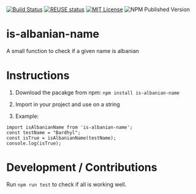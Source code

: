 [![Build Status](https://github.com/ndricimrr/is-albanian-name/actions/workflows/run_test.yml/badge.svg)](https://github.com/ndricimrr/is-albanian-name/actions/workflows/run_test.yml)
[![REUSE status](https://api.reuse.software/badge/github.com/ndricimrr/is-albanian-name)](https://api.reuse.software/info/github.com/ndricimrr/is-albanian-name)
[![MIT License](https://img.shields.io/badge/license-MIT-yellow)](https://opensource.org/license/mit)
![NPM Published Version](https://img.shields.io/badge/dynamic/json?url=https%3A%2F%2Fraw.githubusercontent.com%2Fndricimrr%2Fis-albanian-name%2Fmain%2Fpackage.json&query=%24.version&label=npm)

# is-albanian-name

A small function to check if a given name is albanian

# Instructions

1. Download the pacakge from npm: `npm install is-albanian-name`

2. Import in your project and use on a string

3. Example:

```
import isAlbanianName from 'is-albanian-name';
const testName = "Bardhyl";
const isTrue = isAlbanianName(testName);
console.log(isTrue);
```

# Development / Contributions

Run `npm run test` to check if all is working well.

